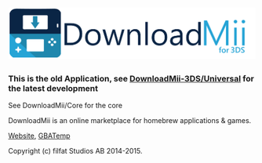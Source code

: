![DownloadMii](https://raw.githubusercontent.com/DownloadMii/DownloadMii-3DS/master/assets/logo.png "Logo")
===========

### **This is the old Application, see [DownloadMii-3DS/Universal](https://github.com/DownloadMii/DownloadMii-3DS/tree/Universal) for the latest development**
See DownloadMii/Core for the core

DownloadMii is an online marketplace for homebrew applications & games.

[Website](http://www.downloadmii.com), [GBATemp](http://gbatemp.net/threads/downloadmii-a-homebrew-online-marketplace-not-released.374759/)


Copyright (c) filfat Studios AB 2014-2015.
